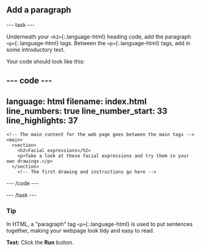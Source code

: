 <h2 class="c-project-heading--task">Add a paragraph</h2>

--- task ---

Underneath your `<h2>`{:.language-html} heading code, add the paragraph `<p>`{:.language-html} tags. Between the `<p>`{:.language-html} tags, add in some introductory text.

Your code should look like this:

<div class="c-project-code">

--- code ---
---
language: html
filename: index.html
line_numbers: true
line_number_start: 33
line_highlights: 37
---
    <!-- The main content for the web page goes between the main tags -->
    <main>
      <section>
        <h2>Facial expressions</h2>
        <p>Take a look at these facial expressions and try them in your own drawings.</p>
      </section>
        <!-- The first drawing and instructions go here --> 

--- /code ---

</div>

--- /task ---

<div class="c-project-callout c-project-callout--tip">

### Tip

In HTML, a "paragraph" tag `<p>`{:.language-html} is used to put sentences together, making your webpage look tidy and easy to read.

</div>

**Test:** Click the **Run** button. 